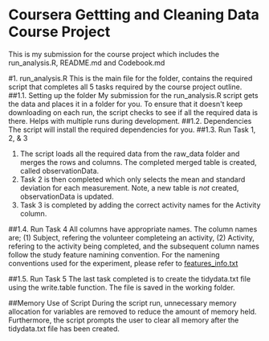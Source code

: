 # Coursera Gettting and Cleaning Data Course Project
This is my submission for the course project which includes the run_analysis.R, README.md and Codebook.md

#1. run_analysis.R
This is the main file for the folder, contains the required script that completes all 5 tasks 
required by the course project outline.
##1.1. Setting up the folder
My submission for the run_analysis.R script gets the data and places it in a folder for you.
To ensure that it doesn't keep downloading on each run, the script checks to see if all the required data
is there.  Helps with multiple runs during development.
##1.2. Dependencies
The script will install the required dependencies for you.
##1.3. Run Task 1, 2, & 3
1. The script loads all the required data from the raw_data folder and merges the rows and columns.  The completed 
merged table is created, called observationData.  
2. Task 2 is then completed which only selects the mean and standard deviation for each 
measurement.  Note, a new table is _not_ created, observationData is updated.  
3. Task 3 is completed by adding the correct activity names for the Activity column.  

##1.4. Run Task 4
All columns have appropriate names. The column names are; (1) Subject, refering the volunteer completeing an 
activity, (2) Activity, refering to the activity being completed, and the subsequent column names follow the 
study feature namining convention.  For the namening conventions used for the experiment, please refer to
[features_info.txt](https://github.com/Butterworks/coursera-getdata-project/blob/master/features_info.txt)

##1.5. Run Task 5
The last task completed is to create the tidydata.txt file using the write.table function.  The file is saved in
the working folder.

##Memory Use of Script
During the script run, unnecessary memory allocation for variables are removed to reduce the amount of memory
held. Furthermore, the script prompts the user to clear all memory after the tidydata.txt file has been created. 
